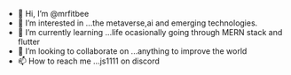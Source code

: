 - 👋 Hi, I’m @mrfitbee
- 👀 I’m interested in ...the metaverse,ai and emerging technologies.
- 🌱 I’m currently learning ...life ocasionally going through MERN stack and flutter
- 💞️ I’m looking to collaborate on ...anything to improve the world
- 📫 How to reach me ...js1111 on discord

<!---
mrfitbee/mrfitbee is a ✨ special ✨ repository because its `README.md` (this file) appears on your GitHub profile.
You can click the Preview link to take a look at your changes.
--->
